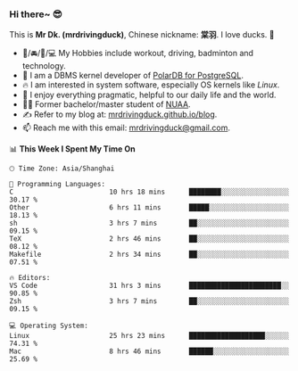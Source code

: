 ### Hi there~ 😎

This is **Mr Dk. (mrdrivingduck)**, Chinese nickname: **棠羽**. I love ducks. 🦆

- 💪/🚘/🏸/💻 My Hobbies include workout, driving, badminton and technology.
- 🍊 I am a DBMS kernel developer of [PolarDB for PostgreSQL](https://github.com/ApsaraDB/PolarDB-for-PostgreSQL).
- 🔥 I am interested in system software, especially OS kernels like *Linux*.
- 🔧 I enjoy everything pragmatic, helpful to our daily life and the world.
- 👨‍🎓 Former bachelor/master student of [NUAA](https://en.wikipedia.org/wiki/Nanjing_University_of_Aeronautics_and_Astronautics).
- ✍ Refer to my blog at: [mrdrivingduck.github.io/blog](https://mrdrivingduck.github.io/blog/).
- 📫 Reach me with this email: [mrdrivingduck@gmail.com](mailto:mrdrivingduck@gmail.com).

<!--START_SECTION:waka-->
📊 **This Week I Spent My Time On** 

```text
🕑︎ Time Zone: Asia/Shanghai

💬 Programming Languages: 
C                        10 hrs 18 mins      ████████░░░░░░░░░░░░░░░░░   30.17 % 
Other                    6 hrs 11 mins       █████░░░░░░░░░░░░░░░░░░░░   18.13 % 
sh                       3 hrs 7 mins        ██░░░░░░░░░░░░░░░░░░░░░░░   09.15 % 
TeX                      2 hrs 46 mins       ██░░░░░░░░░░░░░░░░░░░░░░░   08.12 % 
Makefile                 2 hrs 34 mins       ██░░░░░░░░░░░░░░░░░░░░░░░   07.51 % 

🔥 Editors: 
VS Code                  31 hrs 3 mins       ███████████████████████░░   90.85 % 
Zsh                      3 hrs 7 mins        ██░░░░░░░░░░░░░░░░░░░░░░░   09.15 % 

💻 Operating System: 
Linux                    25 hrs 23 mins      ███████████████████░░░░░░   74.31 % 
Mac                      8 hrs 46 mins       ██████░░░░░░░░░░░░░░░░░░░   25.69 % 
```


<!--END_SECTION:waka-->

<!-- ![Mr Dk.'s GitHub Stats](https://github-readme-stats.vercel.app/api?username=mrdrivingduck&count_private&show_icons=true&theme=buefy) -->

<!-- ![Most Used Languages](https://github-readme-stats.vercel.app/api/top-langs/?username=mrdrivingduck&exclude_repo=mips32-CPU,snort-tcp-socket&theme=buefy&layout=compact&langs_count=10) -->


<!--
**mrdrivingduck/mrdrivingduck** is a ✨ _special_ ✨ repository because its `README.md` (this file) appears on your GitHub profile.

Here are some ideas to get you started:

- 🔭 I’m currently working on ...
- 🌱 I’m currently learning ...
- 👯 I’m looking to collaborate on ...
- 🤔 I’m looking for help with ...
- 💬 Ask me about ...
- 📫 How to reach me: ...
- 😄 Pronouns: ...
- ⚡ Fun fact: ...
-->
